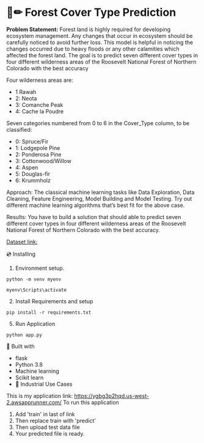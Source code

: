 # 📄✏ Forest Cover Type Prediction
**Problem Statement:** 
Forest land is highly required for developing ecosystem management. Any changes that 
occur in ecosystem should be carefully noticed to avoid further loss. This model is 
helpful in noticing the changes occurred due to heavy floods or any other calamities 
which affected the forest land. 
The goal is to predict seven different cover types in four different wilderness areas of the 
Roosevelt National Forest of Northern Colorado with the best accuracy
 
Four wilderness areas are: 
- 1 Rawah
- 2: Neota 
- 3: Comanche Peak 
- 4: Cache la Poudre 
 
Seven categories numbered from 0 to 6 in the Cover_Type column, to be classified: 
- 0: Spruce/Fir 
- 1: Lodgepole Pine 
- 2: Ponderosa Pine 
- 3: Cottonwood/Willow 
- 4: Aspen 
- 5: Douglas-fir 
- 6: Krummholz

Approach: The classical machine learning tasks like Data Exploration, Data Cleaning, 
Feature Engineering, Model Building and Model Testing. Try out different machine 
learning algorithms that’s best fit for the above case. 

Results: You have to build a solution that should able to predict seven different cover 
types in four different wilderness areas of the Roosevelt National Forest of Northern 
Colorado with the best accuracy.

[Dataset link:](https://www.kaggle.com/c/forest-cover-type-prediction/data)

💿 Installing
1. Environment setup.
```
python -m venv myenv
```
```
myenv\Scripts\activate
````
2. Install Requirements and setup
```
pip install -r requirements.txt
```
5. Run Application
```
python app.py
```

🔧 Built with
- flask
- Python 3.8
- Machine learning
- Scikit learn
- 🏦 Industrial Use Cases

This is my application link: https://ygbg3p2hqd.us-west-2.awsapprunner.com/
To run this application
1. Add 'train' in last of link
2. Then replace train with 'predict'
3. Then upload test data file
4. Your predicted file is ready.
